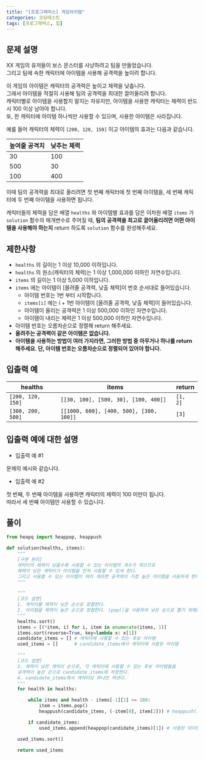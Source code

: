 ```yaml
---
title: "[프로그래머스] 게임아이템"
categories: 코딩테스트
tags: [프로그래머스, 힙]
---
```


## 문제 설명

XX 게임의 유저들이 보스 몬스터를 사냥하려고 팀을 만들었습니다.  
그리고 팀에 속한 캐릭터에 아이템을 사용해 공격력을 높이려 합니다.  

이 게임의 아이템은 캐릭터의 공격력은 높이고 체력을 낮춥니다.  
그래서 아이템을 적절히 사용해 팀의 공격력을 최대한 끌어올리려 합니다.  
캐릭터별로 아이템을 사용할지 말지는 자유지만, 아이템을 사용한 캐릭터는 체력이 반드시 100 이상 남아야 합니다.  
또, 한 캐릭터에 아이템 하나씩만 사용할 수 있으며, 사용한 아이템은 사라집니다.  

예를 들어 캐릭터의 체력이 `[200, 120, 150]` 이고 아이템의 효과는 다음과 같습니다.  

|높여줄 공격치|낮추는 체력|
|-------------|-----------|
|30|100|
|500|30|
|100|400|

이때 팀의 공격력을 최대로 올리려면 첫 번째 캐릭터에 첫 번째 아이템을, 세 번째 캐릭터에 두 번째 아이템을 사용하면 됩니다.  

캐릭터들의 체력을 담은 배열 `healths` 와 아이템별 효과를 담은 이차원 배열 `items` 가 `solution` 함수의 매개변수로 주어질 때, **팀의 공격력을 최고로 끌어올리려면 어떤 아이템을 사용해야 하는지** return 하도록 `solution` 함수를 완성해주세요.

## 제한사항

- `healths` 의 길이는 1 이상 10,000 이하입니다.
- `healths` 의 원소(캐릭터의 체력)는 1 이상 1,000,000 이하인 자연수입니다.
- `items` 의 길이는 1 이상 5,000 이하입니다.
- `items` 에는 아이템이 [올려줄 공격력, 낮출 체력]이 번호 순서대로 들어있습니다.
    + 아이템 번호는 1번 부터 시작합니다.
    + `items[i]` 에는 i + 1번 아이템이 [올려줄 공격력, 낮출 체력]이 들어있습니다.
    + 아이템이 올리는 공격력은 1 이상 500,000 이하인 자연수입니다.
    + 아이템이 내리는 체력은 1 이상 500,000 이하인 자연수입니다.
- 아이템 번호는 오름차순으로 정렬해 return 해주세요.
- **올려주는 공격력이 같은 아이템은 없습니다.**
- **아이템을 사용하는 방법이 여러 가지라면, 그러한 방법 중 아무거나 하나를 return 해주세요. 단, 아이템 번호는 오름차순으로 정렬되어 있어야 합니다.**

## 입출력 예

|healths|items|return|
|-------|-----|------|
|`[200, 120, 150]`|`[[30, 100], [500, 30], [100, 400]]`|`[1, 2]`|
|`[300, 200, 500]`|`[[1000, 600], [400, 500], [300, 100]]`|`[3]`|

## 입출력 예에 대한 설명

- 입출력 예 #1

문제의 예시와 같습니다.

- 입출력 예 #2

첫 번째, 두 번째 아이템을 사용하면 캐릭터의 체력이 100 미만이 됩니다.  
따라서 세 번째 아이템만 사용할 수 있습니다.

## 풀이

```python
from heapq import heappop, heappush

def solution(healths, items):
    """
    [구현 원리]
    캐릭터의 체력이 낮을수록 사용할 수 있는 아이템의 개수가 적으므로
    체력이 낮은 캐릭터가 아이템을 먼저 사용할 수 있게 한다.
    그리고 사용할 수 있는 아이템이 여러 개라면 공격력이 가장 높은 아이템을 사용하게 한다. 
    """

    """
    [코드 설명]
    1. 캐릭터를 체력이 낮은 순으로 정렬한다.
    2. 아이템을 체력이 높은 순으로 정렬한다. (pop()을 사용하여 낮은 순으로 뽑기 위해)
    """
    healths.sort()
    items = [(*item, i) for i, item in enumerate(items, 1)]
    items.sort(reverse=True, key=lambda x: x[1])
    candidate_items = [] # 캐릭터에 사용할 수 있는 후보 아이템
    used_items = []      # candidate_items에서 캐릭터에 사용된 아이템

    """
    [코드 설명]
    3. 체력이 낮은 캐릭터 순으로, 각 캐릭터에 사용할 수 있는 후보 아이템들을
    공격력이 높은 순으로 candidate_items에 저장한다.
    4. candidate_items에서 캐릭터당 하나만 꺼낸다.
    """
    for health in healths:

        while items and health - items[-1][1] >= 100:
            item = items.pop()
            heappush(candidate_items, (-item[0], item[2])) # heappush()를 이용해 공격력이 높은 순으로 아이템 저장

        if candidate_items:
            used_items.append(heappop(candidate_items)[1]) # 사용된 아이템의 번호

    used_items.sort()

    return used_items 
```